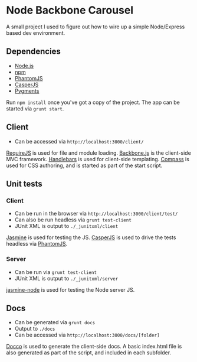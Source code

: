 # Node Backbone Carousel

A small project I used to figure out how to wire up a simple Node/Express based dev environment.

## Dependencies

 * [Node.js](http://nodejs.org/)
 * [npm](https://npmjs.org/)
 * [PhantomJS](http://phantomjs.org/)
 * [CasperJS](http://casperjs.org/installation.html)
 * [Pygments](http://pygments.org/download/)
 
Run `npm install` once you've got a copy of the project. The app can be started via `grunt start`.

## Client

 * Can be accessed via `http://localhost:3000/client/`

[RequireJS](http://requirejs.org/) is used for file and module loading. [Backbone.js](http://backbonejs.org/) is the client-side MVC framework. [Handlebars](http://handlebarsjs.com/) is used for client-side templating. [Compass](http://compass-style.org/) is used for CSS authoring, and is started as part of the start script.

## Unit tests

### Client

 * Can be run in the browser via `http://localhost:3000/client/test/`
 * Can also be run headless via `grunt test-client`
 * JUnit XML is output to `./_junitxml/client`

[Jasmine](http://pivotal.github.com/jasmine/) is used for testing the JS. [CasperJS](http://casperjs.org/) is used to drive the tests headless via [PhantomJS](http://phantomjs.org/).

### Server

 * Can be run via `grunt test-client`
 * JUnit XML is output to `./_junitxml/server`

[jasmine-node](https://github.com/mhevery/jasmine-node) is used for testing the Node server JS.

## Docs

 * Can be generated via `grunt docs`
 * Output to `./docs`
 * Can be accessed via `http://localhost:3000/docs/[folder]`

[Docco](http://jashkenas.github.com/docco/) is used to generate the client-side docs. A basic index.html file is also generated as part of the script, and included in each subfolder.
